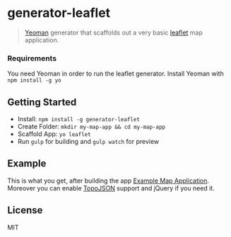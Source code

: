 # generator-leaflet

> [Yeoman](http://yeoman.io) generator that scaffolds out a very basic [leaflet](http://leafletjs.com) map application.

### Requirements

You need Yeoman in order to run the leaflet generator.
Install Yeoman with `npm install -g yo`

## Getting Started

- Install: `npm install -g generator-leaflet`
- Create Folder: `mkdir my-map-app && cd my-map-app`
- Scaffold App: `yo leaflet`
- Run `gulp` for building and `gulp watch` for preview

## Example

This is what you get, after building the app [Example Map Application](http://leaf-gen.moritzklack.com/). Moreover you can enable [TopoJSON](https://github.com/mbostock/topojson) support and jQuery if you need it.

## License

MIT
